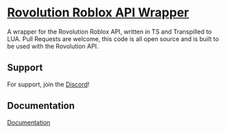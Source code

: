 # [Rovolution Roblox API Wrapper](http://logistics.rovolution.me/dashboard)

A wrapper for the Rovolution Roblox API, written in TS and Transpilled to LUA. Pull Requests are welcome, this code is all open source and is built to be used with the Rovolution API.


## Support

For support, join the [Discord](jHZr6nSFkv)! 


## Documentation

[Documentation](https://devforum.roblox.com/t/rovolution-roblox-api-handle-roblox-group-changes-in-game/1777902)

